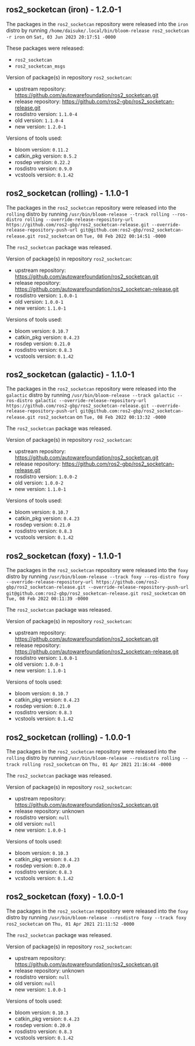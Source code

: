 ## ros2_socketcan (iron) - 1.2.0-1

The packages in the `ros2_socketcan` repository were released into the `iron` distro by running `/home/daisuke/.local/bin/bloom-release ros2_socketcan -r iron` on `Sat, 03 Jun 2023 20:17:51 -0000`

These packages were released:
- `ros2_socketcan`
- `ros2_socketcan_msgs`

Version of package(s) in repository `ros2_socketcan`:

- upstream repository: https://github.com/autowarefoundation/ros2_socketcan.git
- release repository: https://github.com/ros2-gbp/ros2_socketcan-release.git
- rosdistro version: `1.1.0-4`
- old version: `1.1.0-4`
- new version: `1.2.0-1`

Versions of tools used:

- bloom version: `0.11.2`
- catkin_pkg version: `0.5.2`
- rosdep version: `0.22.2`
- rosdistro version: `0.9.0`
- vcstools version: `0.1.42`


## ros2_socketcan (rolling) - 1.1.0-1

The packages in the `ros2_socketcan` repository were released into the `rolling` distro by running `/usr/bin/bloom-release --track rolling --ros-distro rolling --override-release-repository-url https://github.com/ros2-gbp/ros2_socketcan-release.git --override-release-repository-push-url git@github.com:ros2-gbp/ros2_socketcan-release.git ros2_socketcan` on `Tue, 08 Feb 2022 00:14:51 -0000`

The `ros2_socketcan` package was released.

Version of package(s) in repository `ros2_socketcan`:

- upstream repository: https://github.com/autowarefoundation/ros2_socketcan.git
- release repository: https://github.com/autowarefoundation/ros2_socketcan-release.git
- rosdistro version: `1.0.0-1`
- old version: `1.0.0-1`
- new version: `1.1.0-1`

Versions of tools used:

- bloom version: `0.10.7`
- catkin_pkg version: `0.4.23`
- rosdep version: `0.21.0`
- rosdistro version: `0.8.3`
- vcstools version: `0.1.42`


## ros2_socketcan (galactic) - 1.1.0-1

The packages in the `ros2_socketcan` repository were released into the `galactic` distro by running `/usr/bin/bloom-release --track galactic --ros-distro galactic --override-release-repository-url https://github.com/ros2-gbp/ros2_socketcan-release.git --override-release-repository-push-url git@github.com:ros2-gbp/ros2_socketcan-release.git ros2_socketcan` on `Tue, 08 Feb 2022 00:13:32 -0000`

The `ros2_socketcan` package was released.

Version of package(s) in repository `ros2_socketcan`:

- upstream repository: https://github.com/autowarefoundation/ros2_socketcan.git
- release repository: https://github.com/ros2-gbp/ros2_socketcan-release.git
- rosdistro version: `1.0.0-2`
- old version: `1.0.0-2`
- new version: `1.1.0-1`

Versions of tools used:

- bloom version: `0.10.7`
- catkin_pkg version: `0.4.23`
- rosdep version: `0.21.0`
- rosdistro version: `0.8.3`
- vcstools version: `0.1.42`


## ros2_socketcan (foxy) - 1.1.0-1

The packages in the `ros2_socketcan` repository were released into the `foxy` distro by running `/usr/bin/bloom-release --track foxy --ros-distro foxy --override-release-repository-url https://github.com/ros2-gbp/ros2_socketcan-release.git --override-release-repository-push-url git@github.com:ros2-gbp/ros2_socketcan-release.git ros2_socketcan` on `Tue, 08 Feb 2022 00:11:39 -0000`

The `ros2_socketcan` package was released.

Version of package(s) in repository `ros2_socketcan`:

- upstream repository: https://github.com/autowarefoundation/ros2_socketcan.git
- release repository: https://github.com/autowarefoundation/ros2_socketcan-release.git
- rosdistro version: `1.0.0-1`
- old version: `1.0.0-1`
- new version: `1.1.0-1`

Versions of tools used:

- bloom version: `0.10.7`
- catkin_pkg version: `0.4.23`
- rosdep version: `0.21.0`
- rosdistro version: `0.8.3`
- vcstools version: `0.1.42`


## ros2_socketcan (rolling) - 1.0.0-1

The packages in the `ros2_socketcan` repository were released into the `rolling` distro by running `/usr/bin/bloom-release --rosdistro rolling --track rolling ros2_socketcan` on `Thu, 01 Apr 2021 21:16:44 -0000`

The `ros2_socketcan` package was released.

Version of package(s) in repository `ros2_socketcan`:

- upstream repository: https://github.com/autowarefoundation/ros2_socketcan.git
- release repository: unknown
- rosdistro version: `null`
- old version: `null`
- new version: `1.0.0-1`

Versions of tools used:

- bloom version: `0.10.3`
- catkin_pkg version: `0.4.23`
- rosdep version: `0.20.0`
- rosdistro version: `0.8.3`
- vcstools version: `0.1.42`


## ros2_socketcan (foxy) - 1.0.0-1

The packages in the `ros2_socketcan` repository were released into the `foxy` distro by running `/usr/bin/bloom-release --rosdistro foxy --track foxy ros2_socketcan` on `Thu, 01 Apr 2021 21:11:52 -0000`

The `ros2_socketcan` package was released.

Version of package(s) in repository `ros2_socketcan`:

- upstream repository: https://github.com/autowarefoundation/ros2_socketcan.git
- release repository: unknown
- rosdistro version: `null`
- old version: `null`
- new version: `1.0.0-1`

Versions of tools used:

- bloom version: `0.10.3`
- catkin_pkg version: `0.4.23`
- rosdep version: `0.20.0`
- rosdistro version: `0.8.3`
- vcstools version: `0.1.42`


